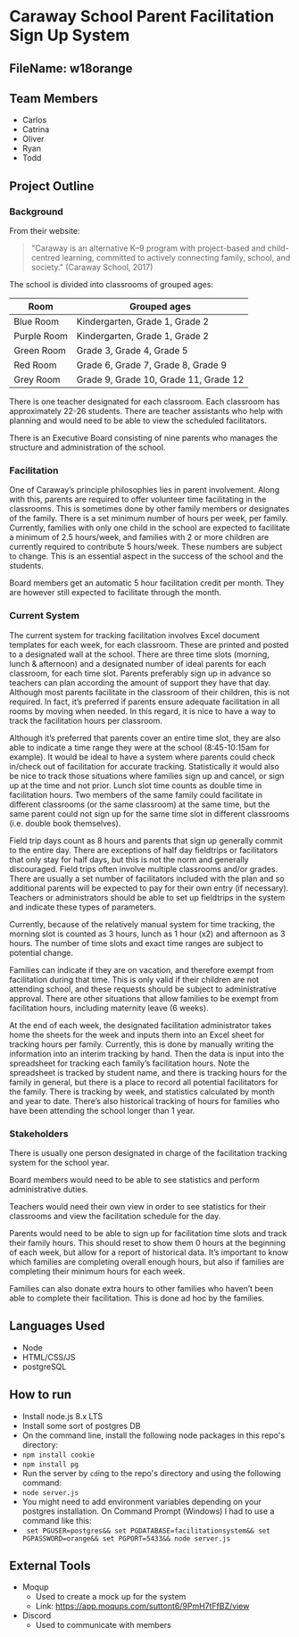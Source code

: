 # Caraway School Parent Facilitation Sign Up System

## FileName: w18orange

## Team Members
* Carlos
* Catrina
* Oliver
* Ryan
* Todd

## Project Outline

### Background
From their website:
> "Caraway is an alternative K–9 program with project-based and child-centred
> learning, committed to actively connecting family, school, and society."
> (Caraway School, 2017)

The school is divided into classrooms of grouped ages:

Room | Grouped ages
-----|---------------
Blue Room | Kindergarten, Grade 1, Grade 2
Purple Room | Kindergarten, Grade 1, Grade 2
Green Room | Grade 3, Grade 4, Grade 5
Red Room | Grade 6, Grade 7, Grade 8, Grade 9
Grey Room | Grade 9, Grade 10, Grade 11, Grade 12

There is one teacher designated for each classroom. Each classroom has approximately 22-26 students.
There are teacher assistants who help with planning and would need to be able to view the scheduled
facilitators.

There is an Executive Board consisting of nine parents who manages the structure and administration of
the school.

### Facilitation
One of Caraway’s principle philosophies lies in parent involvement. Along with this, parents are
required to offer volunteer time facilitating in the classrooms. This is sometimes done by other family
members or designates of the family. There is a set minimum number of hours per week, per family.
Currently, families with only one child in the school are expected to facilitate a minimum of 2.5
hours/week, and families with 2 or more children are currently required to contribute 5 hours/week.
These numbers are subject to change. This is an essential aspect in the success of the school and the
students.

Board members get an automatic 5 hour facilitation credit per month. They are however still expected
to facilitate through the month.

### Current System
The current system for tracking facilitation involves Excel document templates for each week, for each
classroom. These are printed and posted to a designated wall
at the school. There are three time slots (morning, lunch & afternoon) and a designated number of ideal
parents for each classroom, for each time slot. Parents preferably sign up in advance so teachers can
plan according the amount of support they have that day. Although most parents facilitate in the
classroom of their children, this is not required. In fact, it’s preferred if parents ensure adequate
facilitation in all rooms by moving when needed. In this regard, it is nice to have a way to track the
facilitation hours per classroom.

Although it’s preferred that parents cover an entire time slot, they are also able to indicate a time range
they were at the school (8:45-10:15am for example). It would be ideal to have a system where parents
could check in/check out of facilitation for accurate tracking. Statistically it would also be nice to track
those situations where families sign up and cancel, or sign up at the time and not prior. Lunch slot time
counts as double time in facilitation hours. Two members of the same family could facilitate in different classrooms (or the same classroom) at the same time, but the same parent could not sign up for the
same time slot in different classrooms (i.e. double book themselves).

Field trip days count as 8 hours and parents that sign up generally commit to the entire day. There are
exceptions of half day fieldtrips or facilitators that only stay for half days, but this is not the norm and
generally discouraged. Field trips often involve multiple
classrooms and/or grades. There are usually a set number of facilitators included with the plan and so
additional parents will be expected to pay for their own entry (if necessary). Teachers or administrators
should be able to set up fieldtrips in the system and indicate these types of parameters.

Currently, because of the relatively manual system for time tracking, the morning slot is counted as 3
hours, lunch as 1 hour (x2) and afternoon as 3 hours. The number of time slots and exact time ranges
are subject to potential change.

Families can indicate if they are on vacation, and therefore exempt from facilitation during that time.
This is only valid if their children are not attending school, and these requests should be subject to
administrative approval. There are other situations that allow families to be exempt from facilitation
hours, including maternity leave (6 weeks).

At the end of each week, the designated facilitation administrator takes home the sheets for the week
and inputs them into an Excel sheet for tracking hours per family. Currently, this is done by manually writing the information into an interim tracking by
hand. Then the data is input into the spreadsheet for tracking
each family’s facilitation hours. Note the spreadsheet is tracked by student name, and there is tracking
hours for the family in general, but there is a place to record all potential facilitators for the family.
There is tracking by week, and statistics calculated by month and year to date. There’s also historical
tracking of hours for families who have been attending the school longer than 1 year.

### Stakeholders
There is usually one person designated in charge of the facilitation tracking system for the school year.

Board members would need to be able to see statistics and perform administrative duties.

Teachers would need their own view in order to see statistics for their classrooms and view the
facilitation schedule for the day.

Parents would need to be able to sign up for facilitation time slots and track their family hours. This
should reset to show them 0 hours at the beginning of each week, but allow for a report of historical
data. It’s important to know which families are completing overall enough hours, but also if families are
completing their minimum hours for each week.

Families can also donate extra hours to other families who haven’t been able to complete their
facilitation. This is done ad hoc by the families.

## Languages Used
* Node
* HTML/CSS/JS
* postgreSQL

## How to run
- Install node.js 8.x LTS
- Install some sort of postgres DB
- On the command line, install the following node packages in this repo's directory:
 - `npm install cookie`
 - `npm install pg`
- Run the server by `cd`ing to the repo's directory and using the following command:
 - `node server.js`
 - You might need to add environment variables depending on your postgres installation. On Command Prompt (Windows) I had to use a command like this:
 - ` set PGUSER=postgres&& set PGDATABASE=facilitationsystem&& set PGPASSWORD=orange&& set PGPORT=5433&& node server.js`
 

## External Tools
* Moqup
  * Used to create a mock up for the system
  * Link: https://app.moqups.com/suttont6/9PmH7tFfBZ/view
* Discord
  * Used to communicate with members
